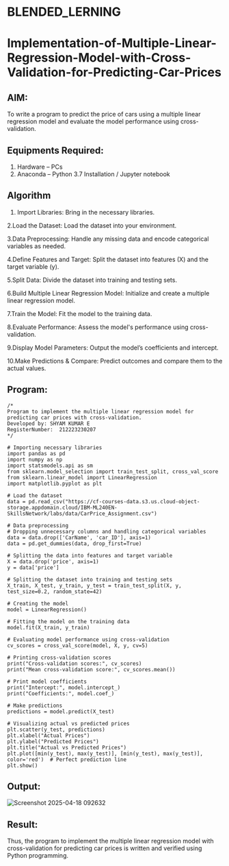 # BLENDED_LERNING
# Implementation-of-Multiple-Linear-Regression-Model-with-Cross-Validation-for-Predicting-Car-Prices

## AIM:
To write a program to predict the price of cars using a multiple linear regression model and evaluate the model performance using cross-validation.

## Equipments Required:
1. Hardware – PCs
2. Anaconda – Python 3.7 Installation / Jupyter notebook

## Algorithm

1. Import Libraries:
Bring in the necessary libraries.

2.Load the Dataset:
Load the dataset into your environment.

3.Data Preprocessing:
Handle any missing data and encode categorical variables as needed.

4.Define Features and Target:
Split the dataset into features (X) and the target variable (y).

5.Split Data:
Divide the dataset into training and testing sets.

6.Build Multiple Linear Regression Model:
Initialize and create a multiple linear regression model.

7.Train the Model:
Fit the model to the training data.

8.Evaluate Performance:
Assess the model's performance using cross-validation.

9.Display Model Parameters:
Output the model’s coefficients and intercept.

10.Make Predictions & Compare:
Predict outcomes and compare them to the actual values.
 
## Program:
```
/*
Program to implement the multiple linear regression model for predicting car prices with cross-validation.
Developed by: SHYAM KUMAR E
RegisterNumber:  212223230207
*/

# Importing necessary libraries
import pandas as pd
import numpy as np
import statsmodels.api as sm
from sklearn.model_selection import train_test_split, cross_val_score
from sklearn.linear_model import LinearRegression
import matplotlib.pyplot as plt

# Load the dataset
data = pd.read_csv("https://cf-courses-data.s3.us.cloud-object-storage.appdomain.cloud/IBM-ML240EN-SkillsNetwork/labs/data/CarPrice_Assignment.csv")

# Data preprocessing
# Dropping unnecessary columns and handling categorical variables
data = data.drop(['CarName', 'car_ID'], axis=1)
data = pd.get_dummies(data, drop_first=True)

# Splitting the data into features and target variable
X = data.drop('price', axis=1)
y = data['price']

# Splitting the dataset into training and testing sets
X_train, X_test, y_train, y_test = train_test_split(X, y, test_size=0.2, random_state=42)

# Creating the model
model = LinearRegression()

# Fitting the model on the training data
model.fit(X_train, y_train)

# Evaluating model performance using cross-validation
cv_scores = cross_val_score(model, X, y, cv=5)

# Printing cross-validation scores
print("Cross-validation scores:", cv_scores)
print("Mean cross-validation score:", cv_scores.mean())

# Print model coefficients
print("Intercept:", model.intercept_)
print("Coefficients:", model.coef_)

# Make predictions
predictions = model.predict(X_test)

# Visualizing actual vs predicted prices
plt.scatter(y_test, predictions)
plt.xlabel("Actual Prices")
plt.ylabel("Predicted Prices")
plt.title("Actual vs Predicted Prices")
plt.plot([min(y_test), max(y_test)], [min(y_test), max(y_test)], color='red')  # Perfect prediction line
plt.show()

```

## Output:

![Screenshot 2025-04-18 092632](https://github.com/user-attachments/assets/d6ab2694-59f9-466d-bd18-72d3287acc69)

## Result:
Thus, the program to implement the multiple linear regression model with cross-validation for predicting car prices is written and verified using Python programming.
